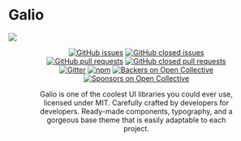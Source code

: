 # Galio 

<img src="https://raw.githubusercontent.com/galio-org/galio/master/assets/galio_thumbnail.jpg">

<div style="width: 80%; text-align: center; margin: auto">

[![GitHub issues](https://img.shields.io/github/issues/galio-org/galio.svg?style=popout)](https://github.com/galio-org/galio/issues)
[![GitHub closed issues](https://img.shields.io/github/issues-closed/galio-org/galio.svg)](https://github.com/galio-org/galio/issues?q=is%3Aissue+is%3Aclosed)
[![GitHub pull requests](https://img.shields.io/github/issues-pr/galio-org/galio.svg)](https://github.com/galio-org/galio/pulls)
[![GitHub closed pull requests](https://img.shields.io/github/issues-pr-closed/galio-org/galio.svg)](https://github.com/galio-org/galio/pulls?q=is%3Apr+is%3Aclosed)
[![Gitter](https://badges.gitter.im/NIT-dgp/General.svg)](https://gitter.im/galio-community)
[![npm](https://img.shields.io/npm/dm/galio-framework.svg)](https://www.npmjs.com/package/galio-framework)
[![Backers on Open Collective](https://opencollective.com/galio/backers/badge.svg)](#backers) 
[![Sponsors on Open Collective](https://opencollective.com/galio/sponsors/badge.svg)](#sponsors) 

Galio is one of the coolest UI libraries you could ever use, licensed under MIT. Carefully crafted by developers for developers. Ready-made components, typography, and a gorgeous base theme that is easily adaptable to each project.

</div>